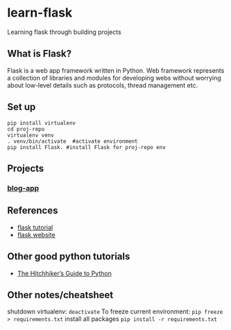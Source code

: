 # learn-flask
Learning flask through building projects


## What is Flask?

Flask is a web app framework written in Python. Web framework represents a collection of libraries and modules for developing webs without worrying about low-level details such as protocols, thread management etc.


## Set up
```
pip install virtualenv
cd proj-repo
virtualenv venv
. venv/bin/activate  #activate environment
pip install Flask. #install Flask for proj-repo env
```

## Projects

### [blog-app](flask-tutorial/README.md)


## References

- [flask tutorial](https://www.tutorialspoint.com/flask/index.htm)
- [flask website](http://flask.pocoo.org/docs/1.0/tutorial/layout/)


## Other good python tutorials

-  [The Hitchhiker’s Guide to Python](https://docs.python-guide.org/)



## Other notes/cheatsheet

shutdown virtualenv: ```deactivate```
To freeze current environment: ```pip freeze > requirements.txt```
install all packages ```pip install -r requirements.txt```